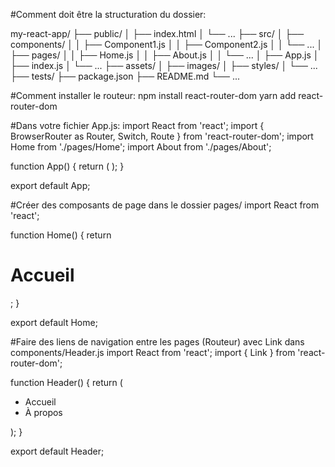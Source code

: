 #Comment doit être la structuration du dossier:

my-react-app/
  ├── public/
  │   ├── index.html
  │   └── ...
  ├── src/
  │   ├── components/
  │   │   ├── Component1.js
  │   │   ├── Component2.js
  │   │   └── ...
  │   ├── pages/
  │   │   ├── Home.js
  │   │   ├── About.js
  │   │   └── ...
  │   ├── App.js
  │   ├── index.js
  │   └── ...
  ├── assets/
  │   ├── images/
  │   ├── styles/
  │   └── ...
  ├── tests/
  ├── package.json
  ├── README.md
  └── ...


#Comment installer le routeur:
npm install react-router-dom
yarn add react-router-dom

#Dans votre fichier App.js:
import React from 'react';
import { BrowserRouter as Router, Switch, Route } from 'react-router-dom';
import Home from './pages/Home';
import About from './pages/About';

function App() {
  return (
    <Router>
      <Switch>
        <Route exact path="/" component={Home} />
        <Route path="/about" component={About} />
      </Switch>
    </Router>
  );
}

export default App;

#Créer des composants de page dans le dossier pages/ 
import React from 'react';

function Home() {
  return <h1>Accueil</h1>;
}

export default Home;

#Faire des liens de navigation entre les pages (Routeur) avec Link dans components/Header.js
import React from 'react';
import { Link } from 'react-router-dom';

function Header() {
  return (
    <nav>
      <ul>
        <li>
          <Link to="/">Accueil</Link>
        </li>
        <li>
          <Link to="/about">À propos</Link>
        </li>
      </ul>
    </nav>
  );
}

export default Header;
